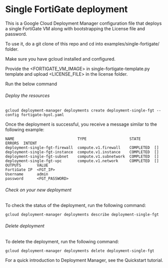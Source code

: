 # Single FortiGate deployment

This is a Google Cloud Deployment Manager configuration file that deploys a single FortiGate VM along with bootstrapping the License file and password.

To use it, do a git clone of this repo and cd into examples/single-fortigate/ folder. 

Make sure you have gcloud installed and configured.

Provide the <FORTIGATE_VM_IMAGE> in single-fortigate-template.py template and upload <LICENSE_FILE> in the license folder.

Run the below command

###### Deploy the resources

```
gcloud deployment-manager deployments create deployment-single-fgt --config fortigate-byol.yaml

```

Once the deployment is successful, you receive a message similar to the following example:

```
NAME                            TYPE                   STATE      ERRORS  INTENT
deployment-single-fgt-firewall  compute.v1.firewall    COMPLETED  []
deployment-single-fgt-instance  compute.v1.instance    COMPLETED  []
deployment-single-fgt-subnet    compute.v1.subnetwork  COMPLETED  []
deployment-single-fgt-vpc       compute.v1.network     COMPLETED  []
OUTPUTS       VALUE
FortiGate IP  <FGT_IP>
Username      admin
password      <FGT_PASSWORD>
```

###### Check on your new deployment

To check the status of the deployment, run the following command:

```
gcloud deployment-manager deployments describe deployment-single-fgt
```

###### Delete deployment
To delete the deployment, run the following command:

```
gcloud deployment-manager deployments delete deployment-single-fgt
```

For a quick introduction to Deployment Manager, see the Quickstart tutorial.
